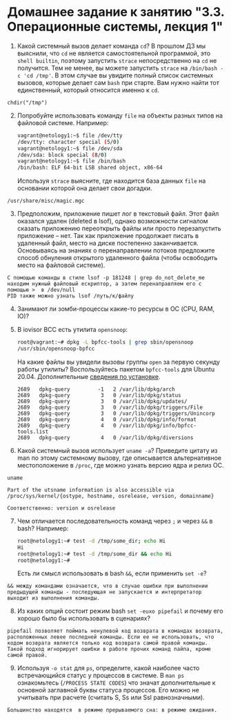 # Домашнее задание к занятию "3.3. Операционные системы, лекция 1"

1. Какой системный вызов делает команда `cd`? В прошлом ДЗ мы выяснили, что `cd` не является самостоятельной  программой, это `shell builtin`, поэтому запустить `strace` непосредственно на `cd` не получится. Тем не менее, вы можете запустить `strace` на `/bin/bash -c 'cd /tmp'`. В этом случае вы увидите полный список системных вызовов, которые делает сам `bash` при старте. Вам нужно найти тот единственный, который относится именно к `cd`.

```
chdir("/tmp") 
```

2. Попробуйте использовать команду `file` на объекты разных типов на файловой системе. Например:
    ```bash
    vagrant@netology1:~$ file /dev/tty
    /dev/tty: character special (5/0)
    vagrant@netology1:~$ file /dev/sda
    /dev/sda: block special (8/0)
    vagrant@netology1:~$ file /bin/bash
    /bin/bash: ELF 64-bit LSB shared object, x86-64
    ```
    Используя `strace` выясните, где находится база данных `file` на основании которой она делает свои догадки.
```
/usr/share/misc/magic.mgc
```
3. Предположим, приложение пишет лог в текстовый файл. Этот файл оказался удален (deleted в lsof), однако возможности сигналом сказать приложению переоткрыть файлы или просто перезапустить приложение – нет. Так как приложение продолжает писать в удаленный файл, место на диске постепенно заканчивается. Основываясь на знаниях о перенаправлении потоков предложите способ обнуления открытого удаленного файла (чтобы освободить место на файловой системе).
```
С помощью команды в стиле lsof -p 181248 | grep do_not_delete_me находим нужный файловый ескриптор, а затем перенаправляем его с помощью >  в /dev/null
PID также можно узнать lsof /путь/к/файлу

```
4. Занимают ли зомби-процессы какие-то ресурсы в ОС (CPU, RAM, IO)?
5. В iovisor BCC есть утилита `opensnoop`:
    ```bash
    root@vagrant:~# dpkg -L bpfcc-tools | grep sbin/opensnoop
    /usr/sbin/opensnoop-bpfcc
    ```
    На какие файлы вы увидели вызовы группы `open` за первую секунду работы утилиты? Воспользуйтесь пакетом `bpfcc-tools` для Ubuntu 20.04. Дополнительные [сведения по установке](https://github.com/iovisor/bcc/blob/master/INSTALL.md).

    ```
    2689   dpkg-query         -1   2 /var/lib/dpkg/arch
    2689   dpkg-query          3   0 /var/lib/dpkg/status
    2689   dpkg-query          3   0 /var/lib/dpkg/updates/
    2689   dpkg-query          3   0 /var/lib/dpkg/triggers/File
    2689   dpkg-query          3   0 /var/lib/dpkg/triggers/Unincorp
    2689   dpkg-query          4   0 /var/lib/dpkg/info/format
    2689   dpkg-query          4   0 /var/lib/dpkg/info/bpfcc-tools.list
    2689   dpkg-query          4   0 /var/lib/dpkg/diversions

    ```
6. Какой системный вызов использует `uname -a`? Приведите цитату из man по этому системному вызову, где описывается альтернативное местоположение в `/proc`, где можно узнать версию ядра и релиз ОС.
```
uname

Part of the utsname information is also accessible via /proc/sys/kernel/{ostype, hostname, osrelease, version, domainname}

Соответственно: version и osrelease
```
7. Чем отличается последовательность команд через `;` и через `&&` в bash? Например:
    ```bash
    root@netology1:~# test -d /tmp/some_dir; echo Hi
    Hi
    root@netology1:~# test -d /tmp/some_dir && echo Hi
    root@netology1:~#
    ```
    Есть ли смысл использовать в bash `&&`, если применить `set -e`?
```
&& между командами означается, что в случае ошибки при выполнении предыдущей команды - последующая не запускается и интерпретатор выходит из выполнения команды.
```
8. Из каких опций состоит режим bash `set -euxo pipefail` и почему его хорошо было бы использовать в сценариях?
```
pipefail позволяет поймать ненулевой код возврата в командах возврата, расположенных левее последней команды. Если ее не использовать, что кодом возврата является только код возврата самой правой команды. Такой подход игнорирует ошибки в работе прочих команд пайпа, кроме самой правой.
```
9. Используя `-o stat` для `ps`, определите, какой наиболее часто встречающийся статус у процессов в системе. В `man ps` ознакомьтесь (`/PROCESS STATE CODES`) что значат дополнительные к основной заглавной буквы статуса процессов. Его можно не учитывать при расчете (считать S, Ss или Ssl равнозначными).
```
Большинство находятся  в режиме прерываемого сна: в режиме ожидания. 
```